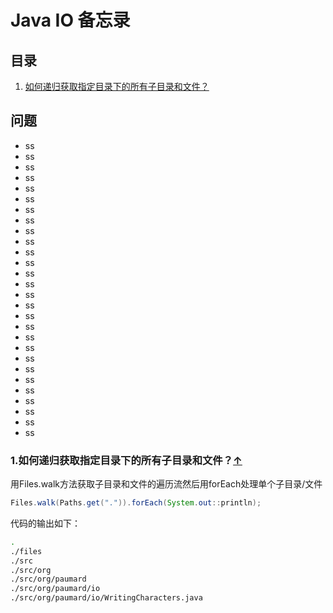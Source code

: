 # Java IO 备忘录

## 目录
  1. [如何递归获取指定目录下的所有子目录和文件？](#recursively-ls)

## 问题
* ss
* ss
* ss
* ss
* ss
* ss
* ss
* ss
* ss
* ss
* ss
* ss
* ss
* ss
* ss
* ss
* ss
* ss
* ss
* ss
* ss
* ss
* ss
* ss
* ss
* ss
* ss
* ss
### 1.如何递归获取指定目录下的所有子目录和文件？<a name="recursively-ls"></a>[↑](#top)

  用Files.walk方法获取子目录和文件的遍历流然后用forEach处理单个子目录/文件
```java
Files.walk(Paths.get(".")).forEach(System.out::println);
```
  代码的输出如下：

```bash
.
./files
./src
./src/org
./src/org/paumard
./src/org/paumard/io
./src/org/paumard/io/WritingCharacters.java

```